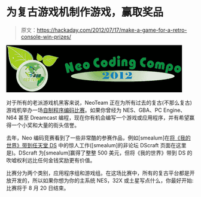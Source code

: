 # 为复古游戏机制作游戏，赢取奖品

> 原文：<https://hackaday.com/2012/07/17/make-a-game-for-a-retro-console-win-prizes/>

![](img/94ff74d1a8386b1eabb06367edddadbd.png "neo")

对于所有的老派游戏机黑客来说，NeoTeam 正在为所有过去的复古(不那么复古)游戏机举办一场[自制程序编码比赛](http://www.dcemu.co.uk/vbulletin/threads/476275-NEO-Summer-Retro-Coding-Contest-2012-Announcement)。如果你曾经为 NES、GBA、PC Engine、N64 甚至 Dreamcast 编程，现在你有机会编写一个游戏或应用程序，并有希望赢得一个小奖和大量的街头信誉。

去年，Neo 编码竞赛看到了一些非常酷的参赛作品，例如[smealum]在[将《我的世界》带到任天堂 DS](http://www.neoflash.com/forum/index.php/topic,7133.0.html) 中的惊人工作([smealum]的非论坛 DScraft 页面在这里是)。DScraft 为[smealum]赢得了整整 500 美元，但将《我的世界》带到 DS 的吹嘘权利远比任何金钱奖励更有价值。

比赛分为两个类别，应用程序组和游戏组。在这场比赛中，所有的复古平台都是开放开发的，所以如果你想为你的主系统 NES，32X 或土星写点什么，你最好开始:比赛将于 8 月 20 日结束。